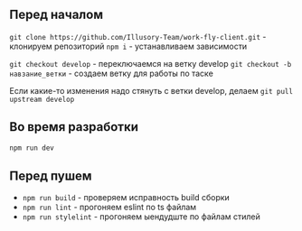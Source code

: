 ## Перед началом

`git clone https://github.com/Illusory-Team/work-fly-client.git` - клонируем репозиторий
`npm i` - устанавливаем зависимости

`git checkout develop` - переключаемся на ветку develop
`git checkout -b навзание_ветки` - создаем ветку для работы по таске

Если какие-то изменения надо стянуть с ветки develop, делаем `git pull upstream develop`


## Во время разработки

```bash
npm run dev
```

## Перед пушем

- `npm run build` - проверяем исправность build сборки
- `npm run lint` - прогоняем eslint по ts файлам
- `npm run stylelint` - прогоняем ыендудште по файлам стилей 
